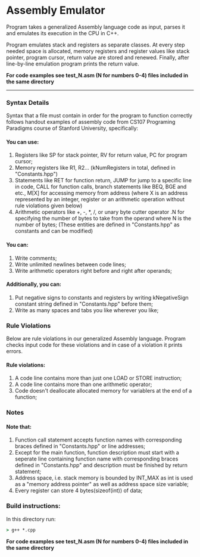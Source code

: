# Assembly Emulator

Program takes a generalized Assembly language code as input, parses it and emulates its execution in the CPU in C++.

Program emulates stack and registers as separate classes. At every step needed space is allocated, memory registers and register values like stack pointer, program cursor, return value are stored and renewed. Finally, after line-by-line emulation program prints the return value.

**For code examples see test_N.asm (N for numbers 0-4) files included in the same directory**

----

### Syntax Details

Syntax that a file must contain in order for the program to function correctly follows handout examples of
assembly code from CS107 Programing Paradigms course of Stanford University, specifically:

#### You can use:
1. Registers like SP for stack pointer, RV for return value, PC for program cursor;
2. Memory registers like R1, R2... (kNumRegisters in total, defined in "Constants.hpp")
3. Statements like RET for function return, JUMP for jump to a specific line in code,
   CALL for function calls, branch statements like BEQ, BGE and etc.,
   M[X] for accessing memory from address (where X is an address represented by an integer,
   register or an arithmetic operation without rule violations given below)
4. Arithmetic operators like +, -, *, /, or unary byte cutter operator .N for specifying the
   number of bytes to take from the operand where N is the number of bytes;
(These entities are defined in "Constants.hpp" as constants and can be modified)

#### You can:
1. Write comments;
2. Write unlimited newlines between code lines;
3. Write arithmetic operators right before and right after operands;

#### Additionally, you can:
1. Put negative signs to constants and registers by writing kNegativeSign constant string defined in 
  "Constants.hpp" before them;
2. Write as many spaces and tabs you like wherever you like;

### Rule Violations

Below are rule violations in our generalized Assembly language.
Program checks input code for these violations and in case of a violation it prints errors.
#### Rule violations:
1. A code line contains more than just one LOAD or STORE instruction;
2. A code line contains more than one arithmetic operator;
3. Code doesn't deallocate allocated memory for variablers at the end of a function;

### Notes

#### Note that:
1. Function call statement accepts function names with corresponding braces defined in "Constants.hpp" or line addresses;
2. Except for the main function, function description must start with a seperate line containing function name with
   corresponding braces defined in "Constants.hpp" and description must be finished by return statement;
3. Address space, i.e. stack memory is bounded by INT_MAX as int is used as a "memory address pointer"
   as well as address space size variable;
4. Every register can store 4 bytes(sizeof(int)) of data;

### Build instructions:
In this directory run:
```cmd
> g++ *.cpp
```

**For code examples see test_N.asm (N for numbers 0-4) files included in the same directory**
